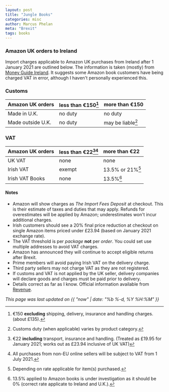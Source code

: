 ```yaml
---
layout: post
title: "Jungle Books"
categories: misc
author: Marcus Phelan
meta: "Brexit"
tags: books
---
```


### Amazon UK orders to Ireland 
Import charges applicable to Amazon UK purchases from Ireland after 1 January 2021 are outlined below. The information is taken (mostly) from [Money Guide Ireland](https://www.moneyguideireland.com/buying-from-amazon-uk-after-brexit.html). It suggests some Amazon book customers have being charged VAT in error, although I haven't personally experienced this. 

### Customs

| Amazon UK orders| less than €150[^1] | more than €150 |  
|:--|:--|:--|
| Made in U.K.| no duty | no duty |  
| Made outside U.K. | no duty | may be liable[^2]|  


### VAT 

|Amazon UK orders | less than €22[^3][^4] | more than €22|  
|:--|:--|:--|
| UK VAT | none |none | 
|Irish VAT| exempt | 13.5% or 21%[^5] |  
|Irish VAT Books| none | 13.5%[^6]|  

#### Notes 

- Amazon will show charges as _The Import Fees Deposit_ at checkout. This is their estimate of taxes and duties that may apply. Refunds for overestimates will be applied by Amazon; underestimates won't incur additional charges.
- Irish customers should see a 20% final price reduction at checkout on single Amazon items priced under £23.94 (based on January 2021 exchange rate).
- The VAT threshold is per _package_ **not** per _order_. You could set use multiple addresses to avoid VAT charges.
- Amazon has announced they will continue to accept eligible returns after Brexit.
- Prime members will avoid paying Irish VAT on the delivery charge.
- Third party sellers may not charge VAT as they are not registered.
- If customs and VAT is not applied by the UK seller, delivery companies will declare goods and charges must be paid prior to delivery.
- Details correct as far as I know. Official information available from [Revenue](https://www.revenue.ie/en/Home.aspx).


 
[^1]: €150 **excluding** shipping, delivery, insurance and handling charges. (about £135).
[^2]: Customs duty (when applicable) varies by product category.
[^3]: €22 **including** transport, insurance and handling. (Treated as £19.95 for January 2021; works out as £23.94 inclusive of UK VAT)
[^4]: All purchases from non-EU online sellers will be subject to VAT from 1 July 2021.
[^5]: Depending on rate applicable for item(s) purchased.
[^6]: 13.5% applied to Amazon books is under investigation as it should be 0% (correct rate applicate to Ireland and U.K.). 


_This page was last updated on {{ "now" | date: "%b %-d, %Y %H:%M" }}_